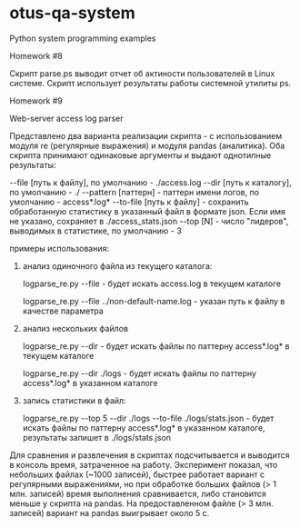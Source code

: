 # otus-qa-system

Python system programming examples

Homework #8

Скрипт parse.ps выводит отчет об актиности пользователей в Linux системе. Скрипт использует результаты работы системной утилиты ps. 

Homework #9

Web-server access log parser

Представлено два варианта реализации скрипта - с использованием модуля re (регулярные выражения)
и модуля pandas (аналитика). Оба скрипта принимают одинаковые аргументы и выдают однотипные результаты:

--file [путь к файлу], по умолчанию - ./access.log
--dir [путь к каталогу], по умолчанию - ./
--pattern [паттерн] - паттерн имени логов, по умолчанию - access*.log*
--to-file [путь к файлу] - сохранить обработанную статистику в указанный файл в формате json.
  Если имя не указано, сохраняет в ./access_stats.json
--top [N] - число "лидеров", выводимых в статистике, по умолчанию - 3

примеры использования:

1) анализ одиночного файла из текущего каталога:

    logparse_re.py --file - будет искать access.log в текущем каталоге
    
    logparse_re.py --file ../non-default-name.log - указан путь к файлу в качестве параметра

2) анализ нескольких файлов

    logparse_re.py --dir - будет искать файлы по паттерну access*.log* в текущем каталоге
    
    logparse_re.py --dir ./logs - будет искать файлы по паттерну access*.log* в указанном каталоге

3) запись статистики в файл:

    logparse_re.py --top 5 --dir ./logs --to-file ./logs/stats.json - будет искать файлы по паттерну access*.log* в указанном каталоге, результаты запишет в ./logs/stats.json

Для сравнения и развлечения в скриптах подсчитывается и выводится в консоль время, затраченное на работу.
Эксперимент показал, что небольших файлах (~1000 записей), быстрее работает вариант с регулярными выражениями,
но при обработке больших файлов (> 1 млн. записей) время выполнения сравнивается, либо становится меньше у
скрипта на pandas. На предоставленном файле (> 3 млн. записей) вариант на pandas выигрывает около 5 с.


